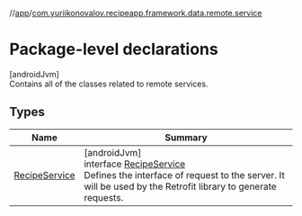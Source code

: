 //[app](../../index.md)/[com.yuriikonovalov.recipeapp.framework.data.remote.service](index.md)

# Package-level declarations

[androidJvm]\
Contains all of the classes related to remote services.

## Types

| Name | Summary |
|---|---|
| [RecipeService](-recipe-service/index.md) | [androidJvm]<br>interface [RecipeService](-recipe-service/index.md)<br>Defines the interface of request to the server. It will be used by the Retrofit library to generate requests. |
